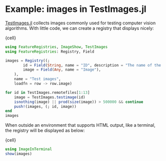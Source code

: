 # Example: images in TestImages.jl

[TestImages.jl](https://github.com/JuliaImages/TestImages.jl) collects images commonly used for testing computer vision algorithms. With little code, we can create a registry that displays nicely:

{cell}
```julia
using FeatureRegistries, ImageShow, TestImages
using FeatureRegistries: Registry, Field

images = Registry((;
        id = Field(String, name = "ID", description = "The name of the color"),
        image = Field(Any, name = "Image"),
    ),
    name = "Test images",
    loadfn = row -> row.image)

for id in TestImages.remotefiles[1:13]
    image = TestImages.testimage(id)
    isnothing(image) || prod(size(image)) > 500000 && continue
    push!(images, (; id, image))
end
images
```

When outside an environment that supports HTML output, like a terminal, the registry will be displayed as below:

{cell}
```julia
using ImageInTerminal
show(images)
```
